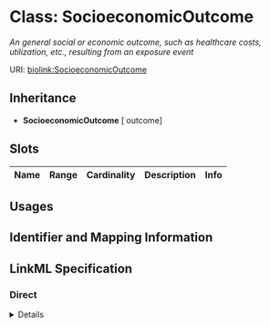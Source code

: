 # Class: SocioeconomicOutcome
_An general social or economic outcome, such as healthcare costs, utilization, etc., resulting from an exposure event_





URI: [biolink:SocioeconomicOutcome](https://w3id.org/biolink/vocab/SocioeconomicOutcome)




## Inheritance

* **SocioeconomicOutcome** [ outcome]




## Slots

| Name | Range | Cardinality | Description  | Info |
| ---  | --- | --- | --- | --- |


## Usages



## Identifier and Mapping Information









## LinkML Specification

<!-- TODO: investigate https://stackoverflow.com/questions/37606292/how-to-create-tabbed-code-blocks-in-mkdocs-or-sphinx -->

### Direct

<details>
```yaml
name: socioeconomic outcome
description: An general social or economic outcome, such as healthcare costs, utilization,
  etc., resulting from an exposure event
from_schema: https://w3id.org/biolink/biolink-model
mixins:
- outcome

```
</details>

### Induced

<details>
```yaml
name: socioeconomic outcome
description: An general social or economic outcome, such as healthcare costs, utilization,
  etc., resulting from an exposure event
from_schema: https://w3id.org/biolink/biolink-model
mixins:
- outcome

```
</details>